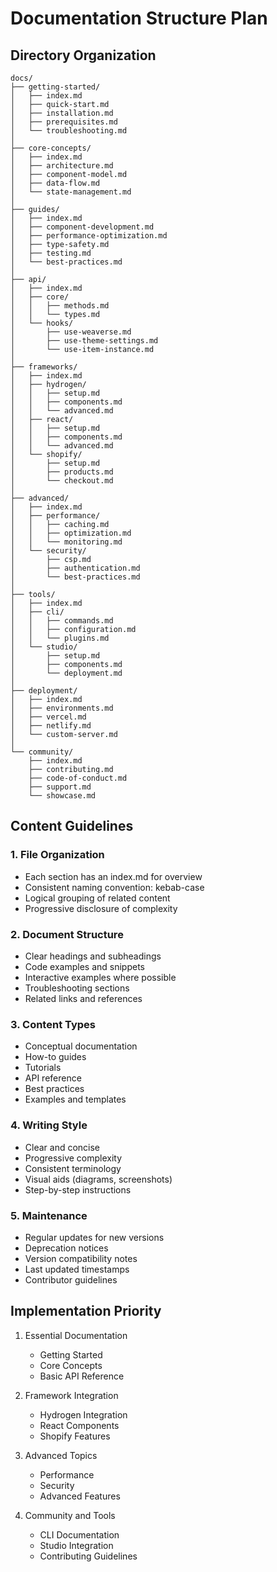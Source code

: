 # Documentation Structure Plan

## Directory Organization

```
docs/
├── getting-started/
│   ├── index.md
│   ├── quick-start.md
│   ├── installation.md
│   ├── prerequisites.md
│   └── troubleshooting.md
│
├── core-concepts/
│   ├── index.md
│   ├── architecture.md
│   ├── component-model.md
│   ├── data-flow.md
│   └── state-management.md
│
├── guides/
│   ├── index.md
│   ├── component-development.md
│   ├── performance-optimization.md
│   ├── type-safety.md
│   ├── testing.md
│   └── best-practices.md
│
├── api/
│   ├── index.md
│   ├── core/
│   │   ├── methods.md
│   │   └── types.md
│   └── hooks/
│       ├── use-weaverse.md
│       ├── use-theme-settings.md
│       └── use-item-instance.md
│
├── frameworks/
│   ├── index.md
│   ├── hydrogen/
│   │   ├── setup.md
│   │   ├── components.md
│   │   └── advanced.md
│   ├── react/
│   │   ├── setup.md
│   │   ├── components.md
│   │   └── advanced.md
│   └── shopify/
│       ├── setup.md
│       ├── products.md
│       └── checkout.md
│
├── advanced/
│   ├── index.md
│   ├── performance/
│   │   ├── caching.md
│   │   ├── optimization.md
│   │   └── monitoring.md
│   └── security/
│       ├── csp.md
│       ├── authentication.md
│       └── best-practices.md
│
├── tools/
│   ├── index.md
│   ├── cli/
│   │   ├── commands.md
│   │   ├── configuration.md
│   │   └── plugins.md
│   └── studio/
│       ├── setup.md
│       ├── components.md
│       └── deployment.md
│
├── deployment/
│   ├── index.md
│   ├── environments.md
│   ├── vercel.md
│   ├── netlify.md
│   └── custom-server.md
│
└── community/
    ├── index.md
    ├── contributing.md
    ├── code-of-conduct.md
    ├── support.md
    └── showcase.md
```

## Content Guidelines

### 1. File Organization
- Each section has an index.md for overview
- Consistent naming convention: kebab-case
- Logical grouping of related content
- Progressive disclosure of complexity

### 2. Document Structure
- Clear headings and subheadings
- Code examples and snippets
- Interactive examples where possible
- Troubleshooting sections
- Related links and references

### 3. Content Types
- Conceptual documentation
- How-to guides
- Tutorials
- API reference
- Best practices
- Examples and templates

### 4. Writing Style
- Clear and concise
- Progressive complexity
- Consistent terminology
- Visual aids (diagrams, screenshots)
- Step-by-step instructions

### 5. Maintenance
- Regular updates for new versions
- Deprecation notices
- Version compatibility notes
- Last updated timestamps
- Contributor guidelines

## Implementation Priority

1. Essential Documentation
   - Getting Started
   - Core Concepts
   - Basic API Reference

2. Framework Integration
   - Hydrogen Integration
   - React Components
   - Shopify Features

3. Advanced Topics
   - Performance
   - Security
   - Advanced Features

4. Community and Tools
   - CLI Documentation
   - Studio Integration
   - Contributing Guidelines 
